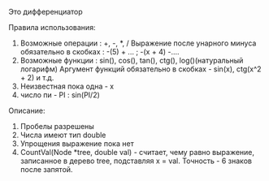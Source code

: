 Это дифференциатор

Правила использования:

1) Возможные операции : +, -, *, /
   Выражение после унарного минуса обязательно в скобках : -(5) + ... ; -(x + 4) -.... 
2) Возможные функции  : sin(), cos(), tan(), ctg(), log()(натуральный логарифм)
   Аргумент функций обязательно в скобках - sin(x), ctg(x^2 + 2) и т.д.
3) Неизвестная пока одна - x
4) число пи - PI : sin(PI/2)

Описание:
1) Пробелы разрешены
2) Числа имеют тип double
3) Упрощения выражение пока нет
4) CountVal(Node *tree, double val) - считает, чему равно выражение, записанное 
   в дерево tree, подставляя x = val. Точность - 6 знаков после запятой.  
